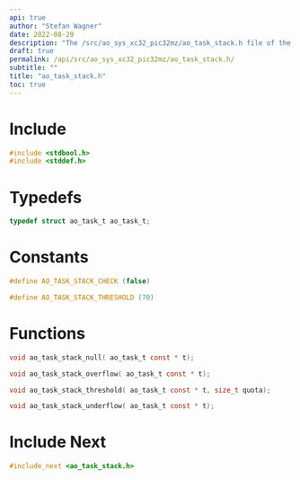 ```yaml
---
api: true
author: "Stefan Wagner"
date: 2022-08-29
description: "The /src/ao_sys_xc32_pic32mz/ao_task_stack.h file of the ao real-time operating system."
draft: true
permalink: /api/src/ao_sys_xc32_pic32mz/ao_task_stack.h/
subtitle: ""
title: "ao_task_stack.h"
toc: true
---
```


# Include

```c
#include <stdbool.h>
#include <stddef.h>
```

# Typedefs

```c
typedef struct ao_task_t ao_task_t;
```

# Constants

```c
#define AO_TASK_STACK_CHECK (false)
```

```c
#define AO_TASK_STACK_THRESHOLD (70)
```

# Functions

```c
void ao_task_stack_null( ao_task_t const * t);
```

```c
void ao_task_stack_overflow( ao_task_t const * t);
```

```c
void ao_task_stack_threshold( ao_task_t const * t, size_t quota);
```

```c
void ao_task_stack_underflow( ao_task_t const * t);
```

# Include Next

```c
#include_next <ao_task_stack.h>
```

